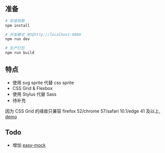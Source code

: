 ## 准备

``` bash
# 安装依赖
npm install

# 开发模式 地址http://localhost:8080
npm run dev

# 生产打包
npm run build
```

## 特点

* 使用 svg sprite 代替 css sprite
* CSS Grid & Flexbox
* 使用 Stylus 代替 Sass
* 待补充

因为 CSS Grid 的缘故只兼容 firefox 52/chrome 57/safari 10.1/edge 41 及以上, [demo](https://lluvio.github.io/vue-element/#/auth)

## Todo

* 增加 [easy-mock](http://easy-mock.com/)
